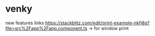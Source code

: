 # venky
new features links
https://stackblitz.com/edit/print-example-nkfj8q?file=src%2Fapp%2Fapp.component.ts  -> for window print
